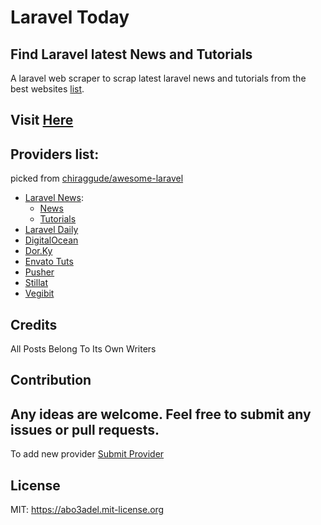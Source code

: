 # Laravel Today

Find Laravel latest News and Tutorials
---
A laravel web scraper to scrap latest laravel news and tutorials from the best websites [list](#providers-list).

<h2>Visit <a href='https://laravel-today.herokuapp.com/'>Here</a></h2>

## Providers list:
picked from <a href='https://github.com/chiraggude/awesome-laravel#tutorials--blogs' target='_blank'>chiraggude/awesome-laravel</a>

* <a href='https://laravel-news.com/' target='_blank'>Laravel News</a>:
    * <a href='https://laravel-news.com/category/news' target='_blank'>News</a>
    * <a href='https://laravel-news.com/category/laravel-tutorials' target='_blank'>Tutorials</a>
* <a href='https://laraveldaily.com/' target='_blank'>Laravel Daily</a>
* <a href='https://www.digitalocean.com/community/search?q=laravel&primary_filter=newest&type=tutorials' target='_blank'>DigitalOcean</a>
* <a href='https://dor.ky/tagged/laravel' target='_blank'>Dor.Ky</a>
* <a href='https://code.tutsplus.com/categories/laravel/' target='_blank'>Envato Tuts</a>
* <a href='https://pusher.com/tutorials?tag=Laravel' target='_blank'>Pusher</a>
* <a href='https://stillat.com/category/laravel-5' target='_blank'>Stillat</a>
* <a href='https://vegibit.com/tag/laravel/' target='_blank'>Vegibit</a>

## Credits
All Posts Belong To Its Own Writers

## Contribution
Any ideas are welcome. Feel free to submit any issues or pull requests.
---
To add new provider <a href='https://laravel-today.herokuapp.com/providers/create/'>Submit Provider</a>

## License
MIT: <https://abo3adel.mit-license.org>